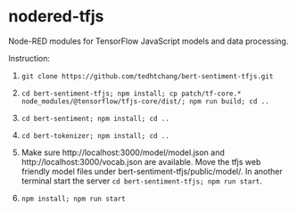 # nodered-tfjs
Node-RED modules for TensorFlow JavaScript models and data processing.

Instruction:
1. ```git clone https://github.com/tedhtchang/bert-sentiment-tfjs.git```

2. ```cd bert-sentiment-tfjs; npm install; cp patch/tf-core.* node_modules/@tensorflow/tfjs-core/dist/; npm run build; cd ..```

3. ```cd bert-sentiment; npm install; cd ..```

4. ```cd bert-tokenizer; npm install; cd ..```

5. Make sure http://localhost:3000/model/model.json and http://localhost:3000/vocab.json are available. Move the tfjs web friendly model files under bert-sentiment-tfjs/public/model/. In another terminal start the server ```cd bert-sentiment-tfjs; npm run start```.

6. ```npm install; npm run start```
